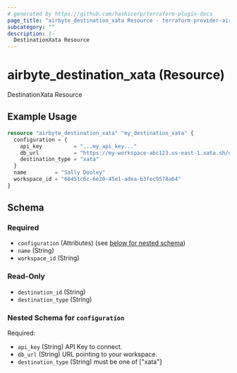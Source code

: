 ```yaml
---
# generated by https://github.com/hashicorp/terraform-plugin-docs
page_title: "airbyte_destination_xata Resource - terraform-provider-airbyte"
subcategory: ""
description: |-
  DestinationXata Resource
---
```


# airbyte_destination_xata (Resource)

DestinationXata Resource

## Example Usage

```terraform
resource "airbyte_destination_xata" "my_destination_xata" {
  configuration = {
    api_key          = "...my_api_key..."
    db_url           = "https://my-workspace-abc123.us-east-1.xata.sh/db/nyc-taxi-fares:main"
    destination_type = "xata"
  }
  name         = "Sally Dooley"
  workspace_id = "68451c6c-6e20-45e1-adea-b3fec9578a64"
}
```

<!-- schema generated by tfplugindocs -->
## Schema

### Required

- `configuration` (Attributes) (see [below for nested schema](#nestedatt--configuration))
- `name` (String)
- `workspace_id` (String)

### Read-Only

- `destination_id` (String)
- `destination_type` (String)

<a id="nestedatt--configuration"></a>
### Nested Schema for `configuration`

Required:

- `api_key` (String) API Key to connect.
- `db_url` (String) URL pointing to your workspace.
- `destination_type` (String) must be one of ["xata"]


